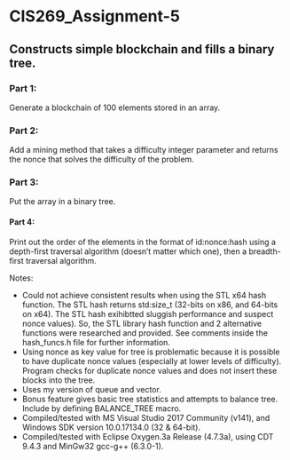 # CIS269_Assignment-5
## Constructs simple blockchain and fills a binary tree.

### Part 1: 
Generate a blockchain of 100 elements stored in an array.

### Part 2: 
Add a mining method that takes a difficulty integer parameter and returns the nonce that solves the difficulty of the problem. 

### Part 3: 
Put the array in a binary tree.

#### Part 4: 
Print out the order of the elements in the format of id:nonce:hash using a depth-first traversal algorithm (doesn’t matter which one), then a breadth-first traversal algorithm.

Notes:
* Could not achieve consistent results when using the STL x64 hash function. The STL hash returns std:size_t (32-bits on x86, and 64-bits on x64). The STL hash exihibtted sluggish performance and suspect nonce values). So, the STL library hash function and 2  alternative functions were researched and provided. See comments inside the hash_funcs.h file for further information.
* Using nonce as key value for tree is problematic because it is possible to have duplicate nonce values (especially at lower levels of difficulty). Program checks for duplicate nonce values and does not insert these blocks into the tree.
* Uses my version of queue and vector.
* Bonus feature gives basic tree statistics and attempts to balance tree. Include by defining BALANCE_TREE macro.
* Compiled/tested with MS Visual Studio 2017 Community (v141), and Windows SDK version 10.0.17134.0 (32 & 64-bit).
* Compiled/tested with Eclipse Oxygen.3a Release (4.7.3a), using CDT 9.4.3 and MinGw32 gcc-g++ (6.3.0-1).
